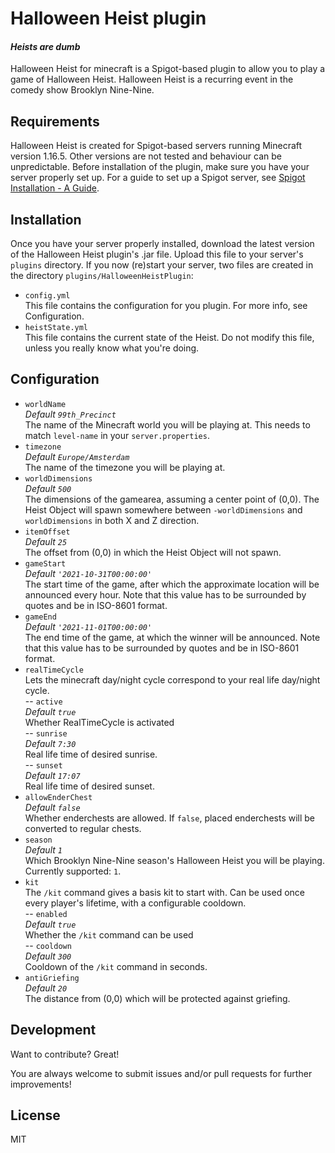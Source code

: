 # Halloween Heist plugin
#### _Heists are dumb_

Halloween Heist for minecraft is a Spigot-based plugin to allow you to play a game of Halloween Heist. Halloween Heist is a recurring event in the comedy show Brooklyn Nine-Nine.

## Requirements

Halloween Heist is created for Spigot-based servers running Minecraft version 1.16.5. Other versions are not tested and behaviour can be unpredictable.
Before installation of the plugin, make sure you have your server properly set up. For a guide to set up a Spigot server, see [Spigot Installation - A Guide](https://www.spigotmc.org/wiki/spigot-installation/).

## Installation

Once you have your server properly installed, download the latest version of the Halloween Heist plugin's .jar file. Upload this file to your server's `plugins` directory. If you now (re)start your server, two files are created in the directory `plugins/HalloweenHeistPlugin`:
- `config.yml`  
  This file contains the configuration for you plugin. For more info, see Configuration.
- `heistState.yml`  
  This file contains the current state of the Heist. Do not modify this file, unless you really know what you're doing.

## Configuration
- `worldName`  
  *Default `99th_Precinct`*  
  The name of the Minecraft world you will be playing at. This needs to match `level-name` in your `server.properties`.
- `timezone`  
  *Default `Europe/Amsterdam`*  
  The name of the timezone you will be playing at.
- `worldDimensions`  
  *Default `500`*  
  The dimensions of the gamearea, assuming a center point of (0,0). The Heist Object will spawn somewhere between `-worldDimensions` and `worldDimensions` in both X and Z direction.
- `itemOffset`  
  *Default `25`*  
  The offset from (0,0) in which the Heist Object will not spawn.
- `gameStart`  
  *Default `'2021-10-31T00:00:00'`*  
  The start time of the game, after which the approximate location will be announced every hour. Note that this value has to be surrounded by quotes and be in ISO-8601 format.
- `gameEnd`  
  *Default `'2021-11-01T00:00:00'`*  
  The end time of the game, at which the winner will be announced. Note that this value has to be surrounded by quotes and be in ISO-8601 format.
- `realTimeCycle`  
  Lets the minecraft day/night cycle correspond to your real life day/night cycle.  
  -- `active`  
  *Default `true`*  
  Whether RealTimeCycle is activated  
  -- `sunrise`  
  *Default `7:30`*  
  Real life time of desired sunrise.  
  -- `sunset`  
  *Default `17:07`*  
  Real life time of desired sunset.
- `allowEnderChest`  
  *Default `false`*  
  Whether enderchests are allowed. If `false`, placed enderchests will be converted to regular chests.
- `season`  
  *Default `1`*  
  Which Brooklyn Nine-Nine season's Halloween Heist you will be playing. Currently supported: `1`.
- `kit`  
  The `/kit` command gives a basis kit to start with. Can be used once every player's lifetime, with a configurable cooldown.  
  -- `enabled`  
  *Default `true`*  
  Whether the `/kit` command can be used  
  -- `cooldown`  
  *Default `300`*  
  Cooldown of the `/kit` command in seconds.  
- `antiGriefing`  
  *Default `20`*  
  The distance from (0,0) which will be protected against griefing.

## Development
Want to contribute? Great!

You are always welcome to submit issues and/or pull requests for further improvements!

## License

MIT